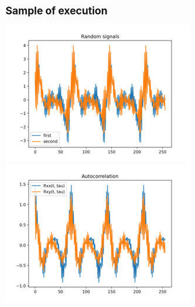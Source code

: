 # Sample of execution 
![alt-text](https://github.com/AleksandrTolstoy/real-time-systems/blob/master/autocorrelation_research/samples/random%20signals.png)
![alt-text](https://github.com/AleksandrTolstoy/real-time-systems/blob/master/autocorrelation_research/samples/autocorrelation.png)

